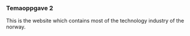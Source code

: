 ### Temaoppgave 2

This is the website which contains most of the technology industry of the norway.
